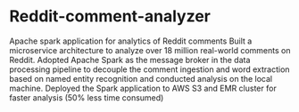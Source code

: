 # Reddit-comment-analyzer
Apache spark application for analytics of Reddit comments
  Built a microservice architecture to analyze over 18 million real-world comments on Reddit.
  Adopted Apache Spark as the message broker in the data processing pipeline to decouple the comment ingestion and word extraction based on named entity recognition and conducted analysis on the local machine.
  Deployed the Spark application to AWS S3 and EMR cluster for faster analysis (50% less time consumed)

